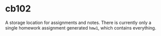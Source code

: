 # cb102
A storage location for assignments and notes. There is currently only a single homework assignment generated `hmw1`, which contains everything.